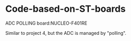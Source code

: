 # Code-based-on-ST-boards
ADC POLLING
board:NUCLEO-F401RE

Similar to project 4, but the ADC is managed by "polling".


